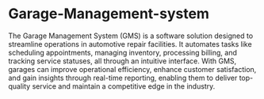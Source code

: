 # Garage-Management-system
The Garage Management System (GMS) is a software solution designed to streamline operations in automotive repair facilities. It automates tasks like scheduling appointments, managing inventory, processing billing, and tracking service statuses, all through an intuitive interface. With GMS, garages can improve operational efficiency, enhance customer satisfaction, and gain insights through real-time reporting, enabling them to deliver top-quality service and maintain a competitive edge in the industry.
